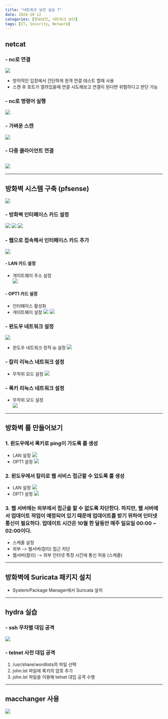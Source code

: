 ```yaml
---
title: "네트워크 보안 실습 7"
date: 2024-10-12
categories: [정보보안, 네트워크 보안]
tags: [IT, Security, Network]
---
```


## netcat

### - nc로 연결

![](assets/img/정보보안/실습/7-1.jpg)

- 방어적인 입장에서 간단하게 원격 연결 테스트 할때 사용
- 스캔 후 포트가 열려있을때 연결 시도해보고 연결이 된다면 위험하다고 판단 가능

### - nc로 명령어 실행

![](assets/img/정보보안/실습/7-2.jpg)

### - 가벼운 스캔

![](assets/img/정보보안/실습/7-3.jpg)

### - 다중 클라이언트 연결

## ![](assets/img/정보보안/실습/7-4.jpg)

---

## 방화벽 시스템 구축 (pfsense)

![](assets/img/정보보안/실습/7-5.jpg)

### - 방화벽 인터페이스 카드 설정

![](assets/img/정보보안/실습/7-6.jpg)
![](assets/img/정보보안/실습/7-7.jpg)
![](assets/img/정보보안/실습/7-8.jpg)

### - 웹으로 접속해서 인터페이스 카드 추가

![](assets/img/정보보안/실습/7-9.jpg)

#### - LAN 카드 설정

- 게이트웨이 주소 설정  
  ![](assets/img/정보보안/실습/7-10.jpg)

#### - OPT1 카드 설정

- 인터페이스 활성화
- 게이트웨이 설정
  ![](assets/img/정보보안/실습/7-11.jpg)
  ![](assets/img/정보보안/실습/7-12.jpg)

### - 윈도우 네트워크 설정

![](assets/img/정보보안/실습/7-13.jpg)

- 윈도우 네트워크 정적 ip 설정
  ![](assets/img/정보보안/실습/7-14.jpg)

### - 칼리 리눅스 네트워크 설정

- 무작위 모드 설정
  ![](assets/img/정보보안/실습/7-15.jpg)

### - 록키 리눅스 네트워크 설정

- 무작위 모드 설정  
  ![](assets/img/정보보안/실습/7-16.jpg)

---

## 방화벽 룰 만들어보기

### 1. 윈도우에서 록키로 ping이 가도록 룰 생성

- LAN 설정
  ![](assets/img/정보보안/실습/7-17.jpg)
- OPT1 설정
  ![](assets/img/정보보안/실습/7-18.jpg)

### 2. 윈도우에서 칼리로 웹 서비스 접근할 수 있도록 룰 생성

- LAN 설정
  ![](assets/img/정보보안/실습/7-19.jpg)
- OPT1 설정
  ![](assets/img/정보보안/실습/7-20.jpg)

### 3. 웹 서버에는 외부에서 접근을 할 수 없도록 차단한다. 하지만, 웹 서버에서 업데이트 작업이 예정되어 있기 때문에 업데이트를 받기 위하여 인터넷 통신이 필요하다. 업데이트 시간은 10월 한 달동안 매주 일요일 00:00 ~ 02:00이다.

- 스케줄 설정
- 외부 -> 웹서버(칼리) 접근 차단
- 웹서버(칼리) -> 외부 인터넷 특정 시간에 통신 허용 (스케줄)

---

## 방화벽에 Suricata 패키지 설치

- System/Package Manager에서 Suricata 설치

---

## hydra 실습

### - ssh 무차별 대입 공격

![](assets/img/정보보안/실습/7-21.jpg)

### - telnet 사전 대입 공격

1. /usr/share/wordlists의 파일 선택
2. john.lst 파일에 록키의 암호 추가
3. john.lst 파일을 이용해 telnet 대입 공격 수행

---

## macchanger 사용

![](assets/img/정보보안/실습/7-22.jpg)

